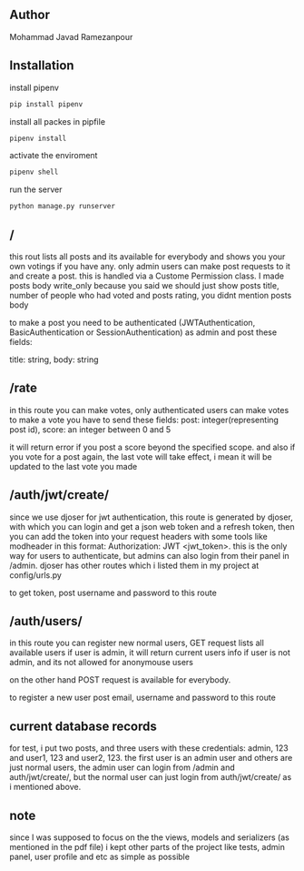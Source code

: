 
## Author
Mohammad Javad Ramezanpour

## Installation


install pipenv
```bash
pip install pipenv
```

install all packes in pipfile
```bash
pipenv install
```

activate the enviroment
```bash
pipenv shell
```

run the server
```bash
python manage.py runserver
```

## /

this rout lists all posts and its available for everybody
and shows you your own votings if you have any.
only admin users can make post requests to it and create a post.
this is handled via a Custome Permission class.
I made posts body write_only because you said we should just show posts title, number of people who had voted and posts rating, you didnt mention posts body

to make a post you need to be authenticated (JWTAuthentication, BasicAuthentication or SessionAuthentication) as admin and post these fields:

title: string,
body: string

## /rate
in this route you can make votes,
only authenticated users can make votes
to make a vote you have to send these fields:
post: integer(representing post id), score: an integer between 0 and 5

it will return error if you post a score beyond the specified scope. and also if you vote for a post again, the last vote will take effect, i mean it will be updated to the last vote you made


## /auth/jwt/create/
since we use djoser for jwt authentication, this route is generated by djoser, with which you can login and get a json web token and a refresh token, then you can add the token into your request headers with some tools like modheader in this format:
Authorization: JWT <jwt_token>. this is the only way for users to authenticate, but admins can also login from their panel in /admin. djoser has other routes which i listed them in my project at config/urls.py

to get token, post username and password to this route

## /auth/users/
in this route you can register new normal users, GET request lists all available users if user is admin, it will return current users info if user is not admin, and its not allowed for anonymouse users

on the other hand POST request is available for everybody.

to register a new user post email, username and password to this route

## current database records
for test, i put two posts, and three users with these credentials: admin, 123 and user1, 123 and user2, 123. the first user is an admin user and others are just normal users, the admin user can login from /admin and auth/jwt/create/, but the normal user can just login from auth/jwt/create/ as i mentioned above.

## note
since I was supposed to focus on the the views, models and serializers (as mentioned in the pdf file) i kept other parts of the project like tests, admin panel, user profile and etc as simple as possible